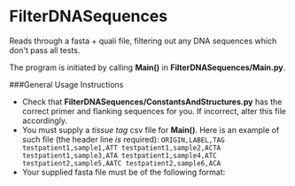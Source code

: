 FilterDNASequences
==================

Reads through a fasta + quali file, filtering out any DNA sequences which don't pass all tests.

The program is initiated by calling **Main()** in **FilterDNASequences/Main.py**.


###General Usage Instructions
- Check that **FilterDNASequences/ConstantsAndStructures.py** has the correct primer and flanking sequences for you. If incorrect, alter this file accordingly.
- You must supply a *tissue tag* csv file for **Main()**. Here is an example of such file (the header line *is* required):
        ```
        ORIGIN,LABEL,TAG
        testpatient1,sample1,ATT
        testpatient1,sample2,ACTA
        testpatient1,sample3,ATA
        testpatient1,sample4,ATC
        testpatient2,sample5,AATC
        testpatient2,sample6,ACA
        ```
- Your supplied fasta file must be of the following format:
